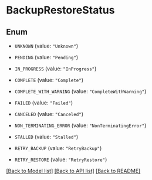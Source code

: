 # BackupRestoreStatus

## Enum


* `UNKNOWN` (value: `"Unknown"`)

* `PENDING` (value: `"Pending"`)

* `IN_PROGRESS` (value: `"InProgress"`)

* `COMPLETE` (value: `"Complete"`)

* `COMPLETE_WITH_WARNING` (value: `"CompleteWithWarning"`)

* `FAILED` (value: `"Failed"`)

* `CANCELED` (value: `"Canceled"`)

* `NON_TERMINATING_ERROR` (value: `"NonTerminatingError"`)

* `STALLED` (value: `"Stalled"`)

* `RETRY_BACKUP` (value: `"RetryBackup"`)

* `RETRY_RESTORE` (value: `"RetryRestore"`)


[[Back to Model list]](../README.md#documentation-for-models) [[Back to API list]](../README.md#documentation-for-api-endpoints) [[Back to README]](../README.md)


